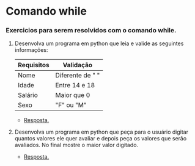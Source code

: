# Comando while
### Exercicios para serem resolvidos com o comando while.

1. Desenvolva um programa em python que leia e valide as seguintes informações:

    | Requisitos  |    Validação     |
    |-------------|------------------|
    |  Nome       | Diferente de " " | 
    |  Idade      | Entre 14 e 18    |
    |  Salário    | Maior que 0      | 
    |  Sexo       | "F" ou "M"       |

    * [Resposta.](exercicio_1.py)


2. Desenvolva um programa em python que peça para o usuário digitar quantos valores ele quer avaliar e depois peça os valores que serão avaliados. No final mostre o maior valor digitado.

    * [Resposta.](exercicio_2.py)

